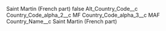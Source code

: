 <?xml version="1.0" encoding="UTF-8"?>
<CustomMetadata xmlns="http://soap.sforce.com/2006/04/metadata" xmlns:xsi="http://www.w3.org/2001/XMLSchema-instance" xmlns:xsd="http://www.w3.org/2001/XMLSchema">
    <label>Saint Martin (French part)</label>
    <protected>false</protected>
    <values>
        <field>Alt_Country_Code__c</field>
        <value xsi:nil="true"/>
    </values>
    <values>
        <field>Country_Code_alpha_2__c</field>
        <value xsi:type="xsd:string">MF</value>
    </values>
    <values>
        <field>Country_Code_alpha_3__c</field>
        <value xsi:type="xsd:string">MAF</value>
    </values>
    <values>
        <field>Country_Name__c</field>
        <value xsi:type="xsd:string">Saint Martin (French part)</value>
    </values>
</CustomMetadata>
